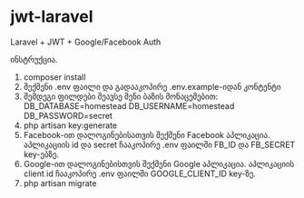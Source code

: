 # jwt-laravel
Laravel + JWT + Google/Facebook Auth

ინსტრუქცია.

1. composer install
2. შექმენი .env ფაილი და გადააკოპირე .env.example-იდან კონტენტი
3. შემდეგი ფილდები შეავსე შენი ბაზის მონაცემებით:
   DB_DATABASE=homestead
   DB_USERNAME=homestead
   DB_PASSWORD=secret
4. php artisan key:generate
5. Facebook-ით დალოგინებისათვის შექმენი Facebook აპლიკაცია. აპლიკაციის id და secret ჩააკოპირე .env ფაილში FB_ID და FB_SECRET key-ებზე.
6. Google-ით დალოგინებისთვის შექმენი Google აპლიკაცია. აპლიკაციის client id ჩააკოპირე .env ფაილში GOOGLE_CLIENT_ID key-ზე.
7. php artisan migrate
